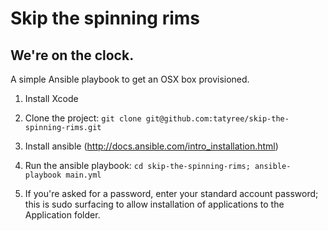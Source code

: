 # Skip the spinning rims
## We're on the clock. 

A simple Ansible playbook to get an OSX box provisioned. 

1. Install Xcode

1. Clone the project: `git clone git@github.com:tatyree/skip-the-spinning-rims.git`

1. Install ansible (http://docs.ansible.com/intro_installation.html)

1. Run the ansible playbook: `cd skip-the-spinning-rims;
   ansible-playbook main.yml`

1. If you're asked for a password, enter your standard account password;
   this is sudo surfacing to allow installation of applications to the
Application folder. 


